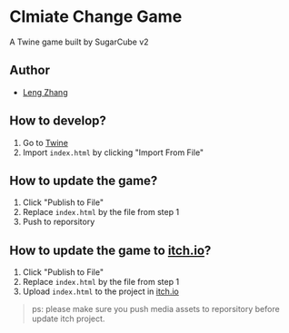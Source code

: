 # Clmiate Change Game
A Twine game built by SugarCube v2

## Author
- [Leng Zhang](https://github.com/lengzhang)

## How to develop?
1. Go to [Twine](https://twinery.org/2/#!/stories)
2. Import `index.html` by clicking "Import From File"

## How to update the game?
1. Click "Publish to File"
2. Replace `index.html` by the file from step 1
3. Push to reporsitory


## How to update the game to [itch.io](https://itch.io/)?
1. Click "Publish to File"
2. Replace `index.html` by the file from step 1
3. Upload `index.html` to the project in [itch.io](https://itch.io/)

> ps: please make sure you push media assets to reporsitory before update itch project.
